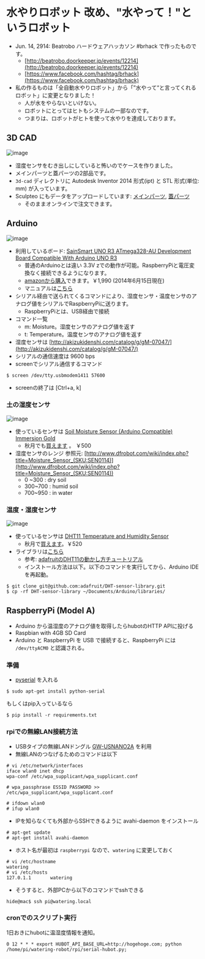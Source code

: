 # 水やりロボット 改め、"水やって！"というロボット
 
- Jun. 14, 2914: Beatrobo ハードウェアハッカソン #brhack で作ったものです。
   - [http://beatrobo.doorkeeper.jp/events/12214](http://beatrobo.doorkeeper.jp/events/12214)
   - [https://www.facebook.com/hashtag/brhack](https://www.facebook.com/hashtag/brhack)
- 私の作るものは「全自動水やりロボット」から「”水やって“と言ってくれるロボット」に変更となりました！
   - 人が水をやらないといけない。
   - ロボットにとってはヒトもシステムの一部なのです。
   - つまりは、ロボットがヒトを使って水やりを達成しております。


## 3D CAD
![image](https://dl.dropboxusercontent.com/u/180053/github/watering-robot/moist-case.jpg)

- 湿度センサをむき出しにしていると怖いのでケースを作りました。
- メインパーツと蓋パーツの2部品です。
- `3d-cad` ディレクトリに Autodesk Inventor 2014 形式(ipt) と STL 形式(単位: mm) が入っています。
- Sculpteo にもデータをアップロードしています: [メインパーツ](http://www.sculpteo.com/en/design/moisture-sensor-case-part-0/epgLNvjr), [蓋パーツ](http://www.sculpteo.com/en/design/moisture-sensor-case-part-1-2/ZrL73rzd)
   - そのままオンラインで注文できます。

## Arduino
![image](http://d1j1kxp9fqehmk.cloudfront.net/catalog/product/cache/1/image/500x500/9df78eab33525d08d6e5fb8d27136e95/1/_/1_13_27.jpg)

- 利用しているボード: [SainSmart UNO R3 ATmega328-AU Development Board Compatible With Arduino UNO R3](http://www.sainsmart.com/featured-products/sainsmart-uno-r3-atmega328-au-development-board-compatible-with-arduino-uno-r3.html)
   - 普通のArduinoとは違い 3.3V zでの動作が可能。RaspberryPiと電圧変換なく接続できるようになります。 
   - [amazonから購入](http://www.amazon.co.jp/%E3%82%B5%E3%82%A4%E3%83%B3%E3%82%B9%E3%83%9E%E3%83%BC%E3%83%88%EF%BC%88SainSmart%EF%BC%89UNO-R3-ATmega328P%E6%90%AD%E8%BC%89%EF%BC%81-UNO-Duemilanove/dp/B00BPISRWE/ref=sr_1_1?ie=UTF8&qid=1402799424&sr=8-1&keywords=SainSmart+UNO+R3)できます。￥1,990 (2014年6月15日現在) 
   - マニュアルは[こちら](http://www.sainsmart.com/zen/documents/20-011-937/SainSmart-UNO-R3.pdf)
- シリアル経由で送られてくるコマンドにより、湿度センサ・温度センサのアナログ値をシリアルでRaspberryPiに送ります。
   - RaspberryPiとは、USB経由で接続
- コマンド一覧
   - m: Moisture。湿度センサのアナログ値を返す
   - t: Temperature。温度センサのアナログ値を返す
- 湿度センサは [http://akizukidenshi.com/catalog/g/gM-07047/](http://akizukidenshi.com/catalog/g/gM-07047/)
- シリアルの通信速度は 9600 bps
- screenでシリアル通信するコマンド

```
$ screen /dev/tty.usbmodem1411 57600
```
   - screenの終了は [Ctrl+a, k]


### 土の湿度センサ
![image](http://akizukidenshi.com/img/goods/L/M-07047.jpg)

- 使っているセンサは [Soil Moisture Sensor (Arduino Compatible) Immersion Gold](http://www.dfrobot.com/index.php?route=product/product&product_id=599#.U51XE41_vho)
   - 秋月でも[買えます](http://akizukidenshi.com/catalog/g/gM-07047/) 。 ￥500
- 湿度センサのレンジ 参照元: [http://www.dfrobot.com/wiki/index.php?title=Moisture_Sensor_(SKU:SEN0114)](http://www.dfrobot.com/wiki/index.php?title=Moisture_Sensor_(SKU:SEN0114))
   - 0 ~300 : dry soil
   - 300~700 : humid soil
   - 700~950 : in water   

### 温度・湿度センサ
![image](http://akizukidenshi.com/img/goods/L/M-07040.jpg)

- 使っているセンサは [DHT11 Temperature and Humidity Sensor](http://www.dfrobot.com/index.php?route=product/product&product_id=174#.U51Xyo1_vho)
   - 秋月で[買えます](http://akizukidenshi.com/catalog/g/gM-07040/)。￥520
- ライブラリは[こちら](https://github.com/adafruit/DHT-sensor-library)
   - 参考: [adafruitのDHT11の動かし方チュートリアル](https://learn.adafruit.com/dht/using-a-dhtxx-sensor)
   - インストール方法は以下。以下のコマンドを実行してから、Arduino IDEを再起動。
   
```
$ git clone git@github.com:adafruit/DHT-sensor-library.git
$ cp -rf DHT-sensor-library ~/Documents/Arduino/libraries/
```


## RaspberryPi (Model A)
- Arduino から温湿度のアナログ値を取得したらhubotのHTTP APIに投げる
- Raspbian with 4GB SD Card
- Arduino と RaspberryPi を USB で接続すると、RaspberryPi には `/dev/ttyACM0` と認識される。

### 準備
- [pyserial](http://pyserial.sourceforge.net/) を入れる

```
$ sudo apt-get install python-serial
```

もしくはpip入っているなら

```
$ pip install -r requirements.txt
```


### rpiでの無線LAN接続方法

- USBタイプの無線LANドングル [GW-USNANO2A](http://www.amazon.co.jp/%E3%80%90Amazon-co-jp%E9%99%90%E5%AE%9A%E3%80%91PLANEX-%E7%84%A1%E7%B7%9ALAN%E5%AD%90%E6%A9%9F-USB%E3%82%A2%E3%83%80%E3%83%97%E3%82%BF%E3%83%BC%E5%9E%8B-150Mbps-GW-USNANO2A/dp/B00ESA34GA/ref=sr_1_2?ie=UTF8&qid=1402773295&sr=8-2&keywords=%E7%84%A1%E7%B7%9Alan+usb) を利用
- 無線LANのつなげるためのコマンドは以下
   
```
# vi /etc/network/interfaces
iface wlan0 inet dhcp
wpa-conf /etc/wpa_supplicant/wpa_supplicant.conf
```

```
# wpa_passphrase ESSID PASSWORD >> /etc/wpa_supplicant/wpa_supplicant.conf
```

```
# ifdown wlan0
# ifup wlan0
```

- IPを知らなくても外部からSSHできるように avahi-daemon をインストール

```
# apt-get update
# apt-get install avahi-daemon
```

- ホスト名が最初は `raspberrypi` なので、`watering` に変更しておく

```
# vi /etc/hostname
watering
# vi /etc/hosts
127.0.1.1       watering
```

- そうすると、外部PCから以下のコマンドでsshできる

```
hide@mac$ ssh pi@watering.local
```

### cronでのスクリプト実行
1日おきにhubotに温湿度情報を通知。

```
0 12 * * * export HUBOT_API_BASE_URL=http://hogehoge.com; python /home/pi/watering-robot/rpi/serial-hubot.py;
```
	